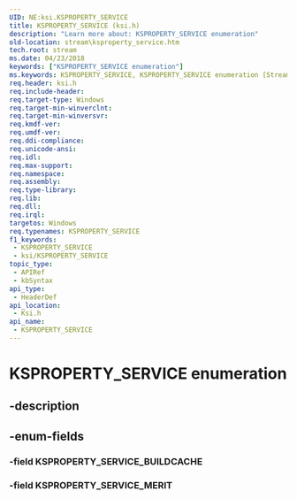 ```yaml
---
UID: NE:ksi.KSPROPERTY_SERVICE
title: KSPROPERTY_SERVICE (ksi.h)
description: "Learn more about: KSPROPERTY_SERVICE enumeration"
old-location: stream\ksproperty_service.htm
tech.root: stream
ms.date: 04/23/2018
keywords: ["KSPROPERTY_SERVICE enumeration"]
ms.keywords: KSPROPERTY_SERVICE, KSPROPERTY_SERVICE enumeration [Streaming Media Devices], KSPROPERTY_SERVICE_BUILDCACHE, KSPROPERTY_SERVICE_MERIT, ksi/KSPROPERTY_SERVICE, ksi/KSPROPERTY_SERVICE_BUILDCACHE, ksi/KSPROPERTY_SERVICE_MERIT, stream.ksproperty_service
req.header: ksi.h
req.include-header: 
req.target-type: Windows
req.target-min-winverclnt: 
req.target-min-winversvr: 
req.kmdf-ver: 
req.umdf-ver: 
req.ddi-compliance: 
req.unicode-ansi: 
req.idl: 
req.max-support: 
req.namespace: 
req.assembly: 
req.type-library: 
req.lib: 
req.dll: 
req.irql: 
targetos: Windows
req.typenames: KSPROPERTY_SERVICE
f1_keywords:
 - KSPROPERTY_SERVICE
 - ksi/KSPROPERTY_SERVICE
topic_type:
 - APIRef
 - kbSyntax
api_type:
 - HeaderDef
api_location:
 - Ksi.h
api_name:
 - KSPROPERTY_SERVICE
---
```


# KSPROPERTY_SERVICE enumeration


## -description

## -enum-fields

### -field KSPROPERTY_SERVICE_BUILDCACHE

### -field KSPROPERTY_SERVICE_MERIT

